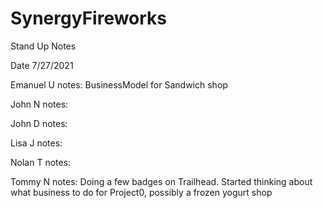 # SynergyFireworks

Stand Up Notes

Date 7/27/2021

Emanuel U
notes: BusinessModel for Sandwich shop

John N
notes:

John D
notes:

Lisa J
notes:

Nolan T
notes:

Tommy N
notes: Doing a few badges on Trailhead.
Started thinking about what business to do for Project0, possibly a frozen yogurt shop
